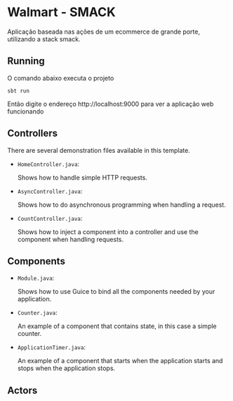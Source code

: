 # Walmart - SMACK

Aplicação baseada nas ações de um ecommerce de grande porte, utilizando a stack smack.

## Running

O comando abaixo executa o projeto

```
sbt run
```

Então digite o endereço http://localhost:9000 para ver a aplicação web funcionando

## Controllers

There are several demonstration files available in this template.

- `HomeController.java`:

  Shows how to handle simple HTTP requests.

- `AsyncController.java`:

  Shows how to do asynchronous programming when handling a request.

- `CountController.java`:

  Shows how to inject a component into a controller and use the component when
  handling requests.

## Components

- `Module.java`:

  Shows how to use Guice to bind all the components needed by your application.

- `Counter.java`:

  An example of a component that contains state, in this case a simple counter.

- `ApplicationTimer.java`:

  An example of a component that starts when the application starts and stops
  when the application stops.

## Actors